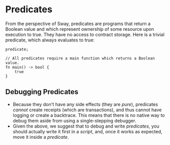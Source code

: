 # Predicates

From the perspective of Sway, predicates are programs that return a Boolean value and which represent ownership of some resource upon execution to true. They have no access to contract storage. Here is a trivial predicate, which always evaluates to true:

```sway
predicate;

// All predicates require a main function which returns a Boolean value.
fn main() -> bool {
    true
}
```

## Debugging Predicates

- Because they don't have any side effects (they are _pure_), predicates *cannot* create receipts (which are transactions), and thus cannot have logging or create a backtrace. This means that there is no native way to debug them aside from using a single-stepping debugger.
- Given the above, we suggest that to debug and write _predicates_, you should actually write it  first  in a _script_, and, once it works as expected, move it inside a _predicate_.
